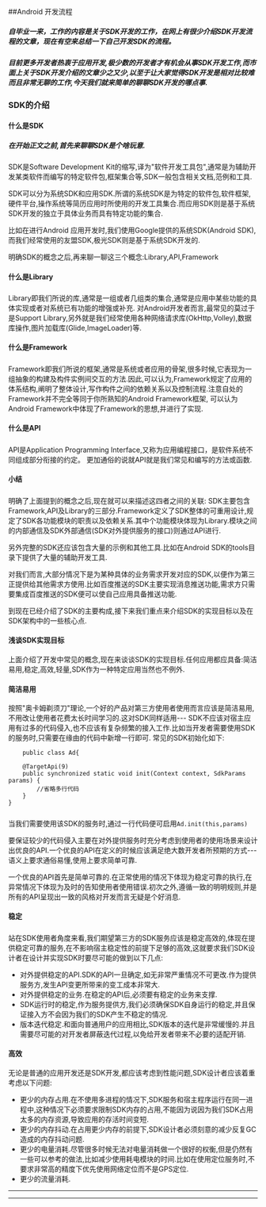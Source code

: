 ##Android 开发流程
##### 自毕业一来，工作的内容是关于SDK开发的工作，在网上有很少介绍SDK开发流程的文章，现在有空来总结一下自己开发SDK的流程。

##### 目前更多开发者热衷于应用开发,极少数的开发者才有机会从事SDK开发工作,而市面上关于SDK开发介绍的文章少之又少,以至于让大家觉得SDK开发是相对比较难而且非常无聊的工作,今天我们就来简单的聊聊SDK开发的哪点事.

### SDK的介绍
#### 什么是SDK
##### 在开始正文之前,首先来聊聊SDK是个啥玩意.
SDK是Software Development Kit的缩写,译为"软件开发工具包",通常是为辅助开发某类软件而编写的特定软件包,框架集合等,SDK一般包含相关文档,范例和工具.
      
SDK可以分为系统SDK和应用SDK.所谓的系统SDK是为特定的软件包,软件框架,硬件平台,操作系统等简历应用时所使用的开发工具集合.而应用SDK则是基于系统SDK开发的独立于具体业务而具有特定功能的集合.
      
比如在进行Android 应用开发时,我们使用Google提供的系统SDK(Android SDK),而我们经常使用的友盟SDK,极光SDK则是基于系统SDK开发的.
      
明确SDK的概念之后,再来聊一聊这三个概念:Library,API,Framework
      
#### 什么是Library
##### 
Library即我们所说的库,通常是一组或者几组类的集合,通常是应用中某些功能的具体实现或者对系统已有功能的增强或补充.
对Android开发者而言,最常见的莫过于是Support Library,另外就是我们经常使用各种网络请求库(OkHttp,Volley),数据库操作,图片加载库(Glide,ImageLoader)等.
#### 什么是Framework
##### 
Framework即我们所说的框架,通常是系统或者应用的骨架,很多时候,它表现为一组抽象的构建及构件实例间交互的方法.因此,可以认为,Framework规定了应用的体系结构,阐明了整体设计,写作构件之间的依赖关系以及控制流程.注意自处的Framework并不完全等同于你所熟知的Android Framework框架,
可以认为Android Framework中体现了Framework的思想,并进行了实现.

#### 什么是API
#####
API是Application Programming Interface,又称为应用编程接口，是软件系统不同组成部分衔接的约定。
更加通俗的说就API就是我们常见和编写的方法或函数.
#### 小结
#####
明确了上面提到的概念之后,现在就可以来描述这四者之间的关联:
SDK主要包含Framework,API及Library的三部分.Framework定义了SDK整体的可重用设计,规定了SDK各功能模块的职责以及依赖关系.其中个功能模块体现为Library.模块之间的内部通信及SDK外部通信(SDK对外提供服务的接口)则通过API进行.

另外完整的SDK还应该包含大量的示例和其他工具.比如在Android SDK的tools目录下提供了大量的辅助开发工具.

对我们而言,大部分情况下是为某种具体的业务需求开发对应的SDK,以便作为第三正提供给其他需求方使用.比如百度推送的SDK主要实现消息推送功能,需求方只需要集成百度推送的SDK便可以使自己应用具备推送功能.

到现在已经介绍了SDK的主要构成,接下来我们重点来介绍SDK的实现目标以及在SDK架构中的一些核心点.

#### 浅谈SDK实现目标
上面介绍了开发中常见的概念,现在来谈谈SDK的实现目标.任何应用都应具备:简洁易用,稳定,高效,轻量,SDK作为一种特定应用当然也不例外.

#### 简洁易用
按照"奥卡姆剃须刀"理论,一个好的产品对第三方使用者使用而言应该是简洁易用,不用改让使用者花费太长时间学习的.这对SDK同样适用---
SDK不应该对宿主应用有过多的代码侵入,也不应该有复杂频繁的接入工作.比如当开发者需要使用SDK的服务时,只需要在缘由的代码中新增一行即可.
常见的SDK初始化如下:
```
    public class Ad{
    
    @TargetApi(9)
    public synchronized static void init(Context context, SdkParams params) {
        //省略多行代码
    }
}
```

#####
当我们需要使用该SDK的服务时,通过一行代码便可启用```Ad.init(this,params)```
     
要保证较少的代码侵入主要在对外提供服务时充分考虑到使用者的使用场景来设计出优良的API.一个优良的API在定义的时候应该满足绝大数开发者所预期的方式---语义上要求通俗易懂,使用上要求简单可靠.
     
一个优良的API首先是简单可靠的.在正常使用的情况下体现为稳定可靠的执行,在异常情况下体现为及时的告知使用者使用错误.初次之外,遵循一致的明明规则,并是所有的API呈现出一致的风格对开发而言无疑是个好消息.

#### 稳定
#####
站在SDK使用者角度来看,我们期望第三方的SDK服务应该是稳定高效的,体现在提供稳定可靠的服务,在不影响宿主稳定性的前提下足够的高效,这就要求我们SDK设计者在设计并实现SDK时要尽可能的做到以下几点:
* 对外提供稳定的API.SDK的API一旦确定,如无非常严重情况不可更改.作为提供服务方,发生API变更所带来的变工成本非常大.
* 对外提供稳定的业务.在稳定的API后,必须要有稳定的业务来支撑.
* SDK运行时的稳定,作为服务提供方,我们必须确保SDK自身运行的稳定,并且保证接入方不会因为我们的SDK产生不稳定的情况.
* 版本迭代稳定.和面向普通用户的应用相比,SDK版本的迭代是非常缓慢的.并且需要尽可能的对开发者屏蔽迭代过程,以免给开发者带来不必要的适配开销.

#### 高效
无论是普通的应用开发还是SDK开发,都应该考虑到性能问题,SDK设计者应该着重考虑以下问题:

* 更少的内存占用.在不使用多进程的情况下,SDK服务和宿主程序运行在同一进程中,这种情况下必须要求限制SDK内存的占用,不能因为说因为我们SDK占用太多的内存资源,导致应用的存活时间变短.
* 更少的内存抖动.在占用更少内存的前提下,SDK设计者必须刻意的减少反复GC造成的内存抖动问题.
* 更少的电量消耗.尽管很多时候无法对电量消耗做一个很好的权衡,但是仍然有一些可以参考的做法,比如减少使用耗电模块的时间.比如在使用定位服务时,不要求非常高的精度下优先使用网络定位而不是GPS定位.
* 更少的流量消耗.

***
___
